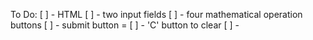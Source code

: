 To Do:
    [ ] - HTML
        [ ] - two input fields
        [ ] - four mathematical operation buttons
        [ ] - submit button =
        [ ] - 'C' button to clear
    [ ] -